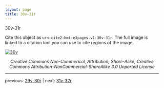 ```yaml
---
layout: page
title: 30v-31r
---
```


30v-31r

Cite this object as `urn:cite2:hmt:e3pages.v1:30v-31r`.  The full image is linked to a citation tool you can use to cite regions of the image.

[![30v](http://www.homermultitext.org/iipsrv?IIIF=/project/homer/pyramidal/deepzoom/hmt/e3bifolio/v1/E3_30v_31r.tif/full/800,/0/default.jpg)](http://www.homermultitext.org/ict2/?urn=urn:cite2:hmt:e3bifolio.v1:E3_30v_31r) 

<p style="text-align: center; font-style: italic;">Creative Commons Non-Commerical, Attribution, Share-Alike, Creative Commons Attribution-NonCommercial-ShareAlike 3.0 Unported License</p>

---

previous: [29v-30r](../29v-30r/) | next: [31v-32r](../31v-32r/)
